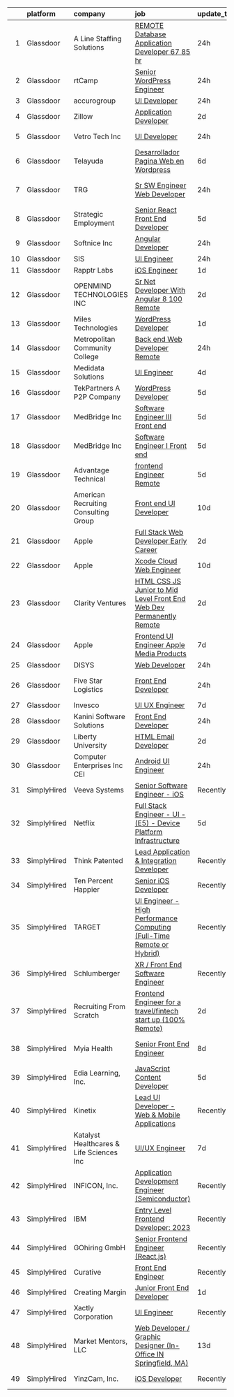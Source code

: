 

|    | platform    | company                                  | job                                                                                                                                                                                                                                                                                                                                                                                                                                                                                                                                                                                                                                                                                                                                                                                                                                                                                                                                                                                                                                                                                                                                                                                                                                                                                                                                                                | update_time   | location                    |
|---:|:------------|:-----------------------------------------|:-------------------------------------------------------------------------------------------------------------------------------------------------------------------------------------------------------------------------------------------------------------------------------------------------------------------------------------------------------------------------------------------------------------------------------------------------------------------------------------------------------------------------------------------------------------------------------------------------------------------------------------------------------------------------------------------------------------------------------------------------------------------------------------------------------------------------------------------------------------------------------------------------------------------------------------------------------------------------------------------------------------------------------------------------------------------------------------------------------------------------------------------------------------------------------------------------------------------------------------------------------------------------------------------------------------------------------------------------------------------|:--------------|:----------------------------|
|  1 | Glassdoor   | A Line Staffing Solutions                | [REMOTE Database Application Developer   67  85 hr ](https://www.glassdoor.com/partner/jobListing.htm?pos=116&ao=1110586&s=58&guid=000001833fffeccf83b3643ac5f2359c&src=GD_JOB_AD&t=SR&vt=w&ea=1&cs=1_05f02c44&cb=1663226080824&jobListingId=1008139785443&cpc=334ABAF5D42DC775&jrtk=3-0-1gcvvvr7gkbmj801-1gcvvvr81i7kh800-bfb6e7d104e1ff2e--6NYlbfkN0CUpvwcLdUa73ZYwywZcp536kSpm8PmNdJ1dzA4fxl1XFPxTSZanIn7yu0gUx3shuDb4bMpF51qGt0UIuEemJwLwx0fbpnjQiFVbxhrtFtMQoVphCb2Yd2mtW4zTX88-CX8kUzck9kl-sGygGgFPugOIN_zM-koFed5V83wCupSbxVuhDEWf4GPNpXyRFP4G1QbAokoiJAlaf2NRyNKHKwA3KPaGAYQbIM5eA6SyfQPgC5TGc2fE_2aRwrH0d5pOxBgwY2NMMazb_vsVuTijAp4jcJrafk7uK8kqL0Rih3OLDrClCIbmtC0cxgIo24cvJ6ZrUb7H9ykM_1Yl_95R6R5gMs2WsNt-KXWE-OUMhFnHY6UUHh9Ucktfij1gfKu9I5trWf5f1Q_RdNudnr0uh1Ew2H9hkGECXbFNcczdwEqRKSTY_T_RssYnQbraVOykDmwYG7QG4NYBSWOkezCpWnuPhhdS5joLFS8PsjdhegX0Y-LQXIWOwuzbUtBYPF9YmNyAPNsY1KFiwIqyDho6uyf2rT1xIRpZ208j6t15UtzXg%3D%3D)                                                                                                                                                                                                                                                                                                                                                                                                                          | 24h           | Grand Rapids, MI            |
|  2 | Glassdoor   | rtCamp                                   | [Senior WordPress Engineer](https://www.glassdoor.com/partner/jobListing.htm?pos=120&ao=1136043&s=58&guid=000001833fffeccf83b3643ac5f2359c&src=GD_JOB_AD&t=SR&vt=w&ea=1&cs=1_e7b87a6f&cb=1663226080825&jobListingId=1008139406948&jrtk=3-0-1gcvvvr7gkbmj801-1gcvvvr81i7kh800-0bde95dff864dc31-)                                                                                                                                                                                                                                                                                                                                                                                                                                                                                                                                                                                                                                                                                                                                                                                                                                                                                                                                                                                                                                                                    | 24h           | Remote                      |
|  3 | Glassdoor   | accurogroup                              | [UI Developer](https://www.glassdoor.com/partner/jobListing.htm?pos=123&ao=1136043&s=58&guid=000001833fffeccf83b3643ac5f2359c&src=GD_JOB_AD&t=SR&vt=w&ea=1&cs=1_a18f4b98&cb=1663226080825&jobListingId=1008140062147&jrtk=3-0-1gcvvvr7gkbmj801-1gcvvvr81i7kh800-325ba47e25c58710-)                                                                                                                                                                                                                                                                                                                                                                                                                                                                                                                                                                                                                                                                                                                                                                                                                                                                                                                                                                                                                                                                                 | 24h           | Remote                      |
|  4 | Glassdoor   | Zillow                                   | [Application Developer](https://www.glassdoor.com/partner/jobListing.htm?pos=108&ao=1110586&s=58&guid=000001833fffeccf83b3643ac5f2359c&src=GD_JOB_AD&t=SR&vt=w&cs=1_587ea825&cb=1663226080823&jobListingId=1008134172887&cpc=F41FEAB56D215062&jrtk=3-0-1gcvvvr7gkbmj801-1gcvvvr81i7kh800-c6daa90a6669b9ab--6NYlbfkN0ANMurRYyPEXg08u6OamUd1Mvhk-zhFSGYIZgoJR86UvYL2v6MoUqae-sD5DnU21vpZhuaoMFJt9wVyEyvf2QA1XfguwhH7G3tM0-PNgW6CGdUX9LBJEjF1WjQkIfj4JRydtvPZugMScW5L1yCyM5tNJ9G8L6OLwOTqSFwB3txImmKRawgfT6AMm3SEK4wwDivdVn86j-UjHqXmMsRROEyhwhJa55UqbP2dJrq-MinU--jDtBHT3fCJEn7QfpnqvuYjmNr8VlIn2Mk1CPV6S_a86xrFl-wbDJPFRxuz1lDJ3kHbeIVCovqzIaEIFqvHOtXZxZ2MRunTMl9p-5S1PZybTVSZcX3ijpjimHKojMzWtI5b9E46Q61HZSNkUuo9n78kWp-fQmD_P-ab-YYX86r9Wdh6RElVHnVfZixVh85YJxUkRy649ORdUPeDmPm2jpvcuyxIO9Qu7qF6ddOcAKUVWFJo7tkQwESj3N_xXPuuv2Q8QrXcJamPfxf9H-hxdBxjvsNKljFv4rwxO_WAE1-vKi-YSbOxpzxLx1R_Y_kRIA9EXSkK7z3jaioPUPZ-wiYjPZwGvrq5y0fWc0LqJK2VJbK8kljkG16ZNifJttLKVMI45TEf7LsOGqpO9aZ_cShzii1hyeR7bG-IlvQf4tUvX3FInsxbQXUtR053sjU_k7FQcA93MxTK2JEupho_GsNgLDGHjZTle1Q1-FSzhsgMEKaQG-vwYuE2mf3oidQK8P6ObziIB35YHY_UcGxXDqXo_k6XANl2ByjkpLTNnebAlqOyormcDBSrU5QIfVM6BYiiShnWXdfHUw8UN6P6bDdV3xKC8OwNT85bAS8p5gJQVH8vNo069sRj9s3kP4mUg2j-JuoeecT6Vd1sn2WJxM0%3D)                                                                                                          | 2d            | Remote                      |
|  5 | Glassdoor   | Vetro Tech Inc                           | [UI Developer](https://www.glassdoor.com/partner/jobListing.htm?pos=128&ao=1136043&s=58&guid=000001833fffeccf83b3643ac5f2359c&src=GD_JOB_AD&t=SR&vt=w&ea=1&cs=1_46111b87&cb=1663226080825&jobListingId=1008140170060&jrtk=3-0-1gcvvvr7gkbmj801-1gcvvvr81i7kh800-3ecaa78ac923dbf3-)                                                                                                                                                                                                                                                                                                                                                                                                                                                                                                                                                                                                                                                                                                                                                                                                                                                                                                                                                                                                                                                                                 | 24h           | Los Angeles, CA             |
|  6 | Glassdoor   | Telayuda                                 | [Desarrollador Pagina Web en Wordpress](https://www.glassdoor.com/partner/jobListing.htm?pos=121&ao=1136043&s=58&guid=000001833fffeccf83b3643ac5f2359c&src=GD_JOB_AD&t=SR&vt=w&ea=1&cs=1_e96baa01&cb=1663226080825&jobListingId=1008126344066&jrtk=3-0-1gcvvvr7gkbmj801-1gcvvvr81i7kh800-854a7be0c6d70ef5-)                                                                                                                                                                                                                                                                                                                                                                                                                                                                                                                                                                                                                                                                                                                                                                                                                                                                                                                                                                                                                                                        | 6d            | Remote                      |
|  7 | Glassdoor   | TRG                                      | [Sr SW Engineer  Web Developer](https://www.glassdoor.com/partner/jobListing.htm?pos=102&ao=1110586&s=58&guid=000001833fffeccf83b3643ac5f2359c&src=GD_JOB_AD&t=SR&vt=w&ea=1&cs=1_71c7baee&cb=1663226080822&jobListingId=1008139705582&cpc=9633D545EDE710EE&jrtk=3-0-1gcvvvr7gkbmj801-1gcvvvr81i7kh800-7cb3f9c4812ce843--6NYlbfkN0DgUNVzHglkxDXLBuz4Lt991D7aG7G1y0_8IwSBHK9DaT_cssVcqhlCbhzZTBPsBITQr_Z9oc_-aXSvWt7kpSyUtYB3G810QHuTDATh2oWTFiSp5DnPWjUigHphZV1c5bizVnDOdmx20eoUkd4mMExV555xesbEHbPBzxSYy7wGj66Z90d21gTTDpvi47GAZctv7inncEySku6ba3Xek1JOXxGoVigVsE_a5gyZWOCggrYPZartjQ5DMDoTjbpI8NYaI1TnCoVPOe7McNrsg1uSp71lPPFOcaYCG7NQ_gzRMXS3i2kxD5ZGHXs0CjwUATfCvKUYFd3uPXFg9HTlgBDWbVYQcIrhvWnaZqA75uKpu3LX0EMpu4ARAQTNu7jaP4L_Q_CqK_dcH6WGpxAQTaZW_ung41ZJOZ1eUaDQ3rYlbvOk1brURY9ttA1GokCpk8jUA5KmAPNk3juPSXLLOzZqfj6UNNcw68yMw-JGTPCNvScXoPqsn0HiKTYQPi3yPH7DVtL-_DgEnQ%3D%3D)                                                                                                                                                                                                                                                                                                                                                                                                                                                                               | 24h           | Fort Lauderdale, FL         |
|  8 | Glassdoor   | Strategic Employment                     | [Senior React Front End Developer](https://www.glassdoor.com/partner/jobListing.htm?pos=114&ao=1110586&s=58&guid=000001833fffeccf83b3643ac5f2359c&src=GD_JOB_AD&t=SR&vt=w&ea=1&cs=1_fb393204&cb=1663226080824&jobListingId=1008130041093&cpc=A65DF3A704A48F9B&jrtk=3-0-1gcvvvr7gkbmj801-1gcvvvr81i7kh800-b229c8d4f00538cd--6NYlbfkN0Ae8WSDClp8gaHXgdcWuYv5Wrj1KoRKVvBE5CoP3jUGCihvJWK7e-MlI5-mkxcXqzqq7BjFn-nuR1sfV5uzhy7dgyXOiaDD3Yms3lb1PNj00IkkwjxMGajUA-n7neS0slvDDPI4zFC5tojifqV3DKIG21XDklDk6N_8Rb_I9--_5OHzFH8RIGvxgNh1G96KDEP78zs8X15Da2LdiDP2YnhTbviWjPhGoAIGm_Kd86Iy2x8w9ylNIHyu02qymIjZxhBxNXOpQa04uoDN5LkEs7s3XRrXr4SidpA6fNY8QMhXj06PMcTlvr8g-vqGa8CBQvkJuUxKnJV8y8nS3NxYJc9Gs202ebUPGMf6F3fWS46bpV19BV_OdsdwwR5MpC537J2ZCk220qN4p2skva2yjpHyiR3ATDgWHS7c7WZWxJftI62Sdfp0AK-Pd5caR5_4u41IhzGBXO4wnxacnBHjwkioSGk8lLJJ4Zymyw68JYBfy-9GNG37odQYTDjtieN9RmpCMi3R2gTyWVO2evjm3wvta0QnyMQSfDIm8En33gp4SUHV2f9jVO4y4xrGvomxiaw%3D)                                                                                                                                                                                                                                                                                                                                                                                                                          | 5d            | Remote                      |
|  9 | Glassdoor   | Softnice Inc                             | [Angular Developer](https://www.glassdoor.com/partner/jobListing.htm?pos=119&ao=1136043&s=58&guid=000001833fffeccf83b3643ac5f2359c&src=GD_JOB_AD&t=SR&vt=w&ea=1&cs=1_4b08ce86&cb=1663226080824&jobListingId=1008139252879&jrtk=3-0-1gcvvvr7gkbmj801-1gcvvvr81i7kh800-865087922dacf4f3-)                                                                                                                                                                                                                                                                                                                                                                                                                                                                                                                                                                                                                                                                                                                                                                                                                                                                                                                                                                                                                                                                            | 24h           | Remote                      |
| 10 | Glassdoor   | SIS                                      | [UI Engineer](https://www.glassdoor.com/partner/jobListing.htm?pos=125&ao=1136043&s=58&guid=000001833fffeccf83b3643ac5f2359c&src=GD_JOB_AD&t=SR&vt=w&cs=1_ba473b50&cb=1663226080825&jobListingId=1008140701871&jrtk=3-0-1gcvvvr7gkbmj801-1gcvvvr81i7kh800-5e5640dcc549e97e-)                                                                                                                                                                                                                                                                                                                                                                                                                                                                                                                                                                                                                                                                                                                                                                                                                                                                                                                                                                                                                                                                                       | 24h           | Austin, TX                  |
| 11 | Glassdoor   | Rapptr Labs                              | [iOS Engineer](https://www.glassdoor.com/partner/jobListing.htm?pos=127&ao=1136043&s=58&guid=000001833fffeccf83b3643ac5f2359c&src=GD_JOB_AD&t=SR&vt=w&ea=1&cs=1_2d35d25b&cb=1663226080825&jobListingId=1008137676610&jrtk=3-0-1gcvvvr7gkbmj801-1gcvvvr81i7kh800-57d3c508cdfe65b3-)                                                                                                                                                                                                                                                                                                                                                                                                                                                                                                                                                                                                                                                                                                                                                                                                                                                                                                                                                                                                                                                                                 | 1d            | Remote                      |
| 12 | Glassdoor   | OPENMIND TECHNOLOGIES INC                | [Sr   Net Developer With Angular 8    100  Remote](https://www.glassdoor.com/partner/jobListing.htm?pos=130&ao=1136043&s=58&guid=000001833fffeccf83b3643ac5f2359c&src=GD_JOB_AD&t=SR&vt=w&ea=1&cs=1_5e67853f&cb=1663226080825&jobListingId=1008133834371&jrtk=3-0-1gcvvvr7gkbmj801-1gcvvvr81i7kh800-ed7f8bb3b095ab44-)                                                                                                                                                                                                                                                                                                                                                                                                                                                                                                                                                                                                                                                                                                                                                                                                                                                                                                                                                                                                                                             | 2d            | Remote                      |
| 13 | Glassdoor   | Miles Technologies                       | [WordPress Developer](https://www.glassdoor.com/partner/jobListing.htm?pos=105&ao=1110586&s=58&guid=000001833fffeccf83b3643ac5f2359c&src=GD_JOB_AD&t=SR&vt=w&cs=1_5d94a821&cb=1663226080823&jobListingId=1008137033580&cpc=D2F1DE17EE1F43B9&jrtk=3-0-1gcvvvr7gkbmj801-1gcvvvr81i7kh800-a11965af55a398cf--6NYlbfkN0BVdf1B6PmM0EbVgUWLOgQvNQRrNviRWdVUeK6ei5hun3g8Fml0tpKEPtFJggZi-KvJX8DkkFMxHxg1KVCnDH3iXLRbs1ZCUpoxUVrDwHHubYB836ZGil8FkKw2TkzWN52-PXMt04pv3pMkGFVzKswV4UVUU2XOU4JMpdwgdE1dEeqIZlgRk4RavGeAPeTvIpUMTMBrpmm3Dc_nWovd0CVsh7K8JG-67PAl97nUwiv-gGDNef5J7pNX9ON2CIzHM_pGpzuKgdIlslSzWKCRaWZ-VQzf57bBc-82s5CKAXm7hF4wPBBfYqPf4KXL-S-ErV3q7QC6s415P5Q-6yaYRCcsm9mgULttEBbLxiyTpQFr5TT95Fz5hGttJrXPI2pEOqlmaKq1FzyMiMf1Hsw_nLJN_GYXi2QEoQZrVXHaCUZXqWdALng1uXqGpwfzb661HeFrosL-KDBE9iR4kt5BX-E2ADkqySYx7U4FpAD2V99uUR94PW2uAunHc2NFX3evG_wvVgTnJvNIjXvnAt1KEJ51)                                                                                                                                                                                                                                                                                                                                                                                                                                                                                          | 1d            | Remote                      |
| 14 | Glassdoor   | Metropolitan Community College           | [Back end Web Developer   Remote](https://www.glassdoor.com/partner/jobListing.htm?pos=122&ao=1136043&s=58&guid=000001833fffeccf83b3643ac5f2359c&src=GD_JOB_AD&t=SR&vt=w&ea=1&cs=1_e50fdb28&cb=1663226080825&jobListingId=1008139865003&jrtk=3-0-1gcvvvr7gkbmj801-1gcvvvr81i7kh800-41e42fb70a879653-)                                                                                                                                                                                                                                                                                                                                                                                                                                                                                                                                                                                                                                                                                                                                                                                                                                                                                                                                                                                                                                                              | 24h           | Remote                      |
| 15 | Glassdoor   | Medidata Solutions                       | [UI Engineer](https://www.glassdoor.com/partner/jobListing.htm?pos=109&ao=1110586&s=58&guid=000001833fffeccf83b3643ac5f2359c&src=GD_JOB_AD&t=SR&vt=w&cs=1_5122c2e9&cb=1663226080823&jobListingId=1008130982237&cpc=C19BE7EA145E205E&jrtk=3-0-1gcvvvr7gkbmj801-1gcvvvr81i7kh800-6caede17eba0cffc--6NYlbfkN0DG4ntHtB_rMsnfhgmnSvK2brktLme1L4SiDeJjQ-izrVOLqRJ5-yjEwoYGp-nj3bWytqgdMVpiJxRpM5OHghu5X8Od7IZTck6QFsWPoO1-ymFn9J5qVZcEkmePUGgUQonM5G8vZxbXJcR4K9_fiWP43KeGq2hv6YKw-QvQSQwsfASAAI3yBfyxfAmn82qW_YVBih0Cmaga_21ZXIXKaYxPf6RLfDW1IELXnCN0aYnPFz3IIHB_XWQ7H977vJdRMQzacVY2z27KNRbVct1YpnNncT1LxaCvzm3s1RyAJsqbRbvKGB98LhnuBS0sf14Y5LWGqonbkiPN1ovR-MMq2ti8sNGDT9Pk6vLjEsw-trFNnsyIlYERb1tD2hdDvtRxeoqTlMlIiPBTCf6fUoO9HeW41D75lL6OopVfYWmq_O_TqI8xqPZhXJTzasi5AQLVFH1I0oCHrLnZ_dOGeB156QzZ2iKQTpvs47zOZbrhAF2X4IZz3qrMsnylhEmNqYVHC6Fe23LRasnwseTMrrewFLimh1SUujYePRv-ogDsY2eSMqDRAH3WhEA0V4iB7FC3i8gwjvmxRF08l462QjF6ENm3_Mc6engjJomDye83qJJNeXRpQGZnb0iOCLOH0o1PfxR3fEBBJnDFTop9AZxd7AKXd-T8XvfS_1E_FRXrNyAfjMUrQxYyLQk-3URRug4yKW0u0OU5XSXjn40T_BeG4lA94VgwRb-IdEXC5OBzBwebUHCFgdYRswFLXBH-gWCeyTYSzwVgM8D3gB1HK_462rmnq4WT3nhhXjTGbuESyrqS1dqYGlyyPQXXCJ1YX2NCgoC682wmzg1x0hAimJ2Z1ObcLFtcW6UqBpDXD4LEhMDnmDzVk2kdwzhDYniIo8i4KO-yaJcwlr9uhMDEApw2RscjyDyiyRmMQvzL2xSgWZLIWXKsJr9K2UZ6I8-BFTMtvm3ZDl1gKylnIpvX1i7_rnJA_pSEaPJLVmA%3D)                    | 4d            | New York, NY                |
| 16 | Glassdoor   | TekPartners  A P2P Company               | [WordPress Developer](https://www.glassdoor.com/partner/jobListing.htm?pos=115&ao=1110586&s=58&guid=000001833fffeccf83b3643ac5f2359c&src=GD_JOB_AD&t=SR&vt=w&cs=1_13ebc2b1&cb=1663226080824&jobListingId=1008128875337&cpc=FA84DF7EA1EC2398&jrtk=3-0-1gcvvvr7gkbmj801-1gcvvvr81i7kh800-85ca097abdc21d60--6NYlbfkN0CHpOIvs3qZo8sagDiUAvu-_P6y0GixwKP-GGMf9GPFgZwW1N9K8rceHdSLs2uRMTSgUqmTJsy5pcwDMHVMblSrrf0lnbmaQkUGIG8PIWxFJklERPAujOUz3WMj6Fcgf10zyaYLZtytrD5900jP91OWSPxmR0iQqp1aatWL-WbbnKGANq6lEORJ2Tgr5S2MOW0LvPCRBGm6yYG-SnysVKw4UBCwj3OK_W4pDhQorghBqdSVbMsoE8B8NLEHBaoCab6UIykjVxzf-vZy0rrzCP28oI_MTFZYF34M1OrcuXeZagmo_jc1ahtZ_fUn3vr5tvc8ec-3CwSWsk6FPCQcP7xueHIniuxMTUH2mVWO-cugqT4kULyZno83fUR8hClJzLUW_5HLz2OmSTfzumFdl10FO82qE7JOz7qgL7s-TTiyVSjH0AHggOMqSF44MK7t_L8jG4nkfZ8lTVYFmt-ljCw1T2eyPcWDf9MMGWWdDVkyPOQl_Rvg1lL8PEH3K8EOTwo108jj1LjFyJu9TDmdLdwc1ZMgJwyQKgY84gU9IXMLOQQBCtwCPraUxQJBzd6ihHPTu7kCNb8hVQU-54Mgy1jSUxEnr_G4UiolstjgmB3mj3PsG0KZ6AvQkybI4jzX3Cbx7ziWx4KVj-fweot-x9Bw95hXU9j91kHkbJPT7lwjzdscxEMjk0eSZU2_JCUj-4sIVENNtwc8yQTiAj0IJVKMnQD8lMpGZj94032kjjpB4CwBDG25PwvuCzY_0Ud5Sco4OybwzTg4Zm9SapYqayFkxRBEyXYO3cBizl9IKiXOVVJDMlrjCE1lOA5wUwOEZ2tudwEzQyPyrwqAXkGy-mMn98Xir3YD0z3HcUozxKwQU7wxtY_zYjKw)                                                                                                                          | 5d            | Remote                      |
| 17 | Glassdoor   | MedBridge Inc                            | [Software Engineer III  Front end ](https://www.glassdoor.com/partner/jobListing.htm?pos=101&ao=1110586&s=58&guid=000001833fffeccf83b3643ac5f2359c&src=GD_JOB_AD&t=SR&vt=w&ea=1&cs=1_eec1ed94&cb=1663226080822&jobListingId=1008130008575&cpc=FA84DF7EA1EC2398&jrtk=3-0-1gcvvvr7gkbmj801-1gcvvvr81i7kh800-9f9b61bb147a0fbf--6NYlbfkN0CotuoXG-zj0ce7loIK8mowS9iYZnesocpUlUXWVBmKwSKVQreOxJkL3nZkBM5MC-N9fS3gaX4EK4LySEr6594OJ_lZzNb4uP0Om49R7QYGWMj77cYOrU3A7aQh2qh5x0fRRcugoVGwF9NQEtpt-A9SmwWhdnRwR1tuJaZF1uy4mfVAq9mOcRp9CkdlsNSxrTjHID9ps9TG32qDjMVfmceAtBt7Su-3fSHkp8_10HOKDKbL1DiMTXLSTVUbbN0ogzhi__xNf_JATRwJBP3o1LGIbvybJai_29FXBeVPrOu0AnfgUIQlJRHJFNeWjPdxaNApsi2E901W67ht-IuTY0-HgBNR6UlACu8TaWmynBFg7eDnXhWaqAEmJuAImpsieVftVLqeaRNe5DvUVzUUnwaKt-6ahe2LQY6RG9MF7Y79AkNeA4JO2mtiU-Z-CqZbXojYcXb4-UeYVMyuMqwz63EQE2CJ4qfvXVgSifcqJ4A4lyWiCBcl8CvOq1-iM3rn1DNZLHuTY8JANzXozTE9ek6gXhCwFy2tb7X5kZr_mg3gd8GZM4elE2AZInROQHnnG4K-Vwvj46pzbtJB5F_nOFd0)                                                                                                                                                                                                                                                                                                                                                                                                       | 5d            | Remote                      |
| 18 | Glassdoor   | MedBridge Inc                            | [Software Engineer I  Front end ](https://www.glassdoor.com/partner/jobListing.htm?pos=118&ao=1136043&s=58&guid=000001833fffeccf83b3643ac5f2359c&src=GD_JOB_AD&t=SR&vt=w&ea=1&cs=1_941b2577&cb=1663226080824&jobListingId=1008130008604&jrtk=3-0-1gcvvvr7gkbmj801-1gcvvvr81i7kh800-26ad71f41f4373bf-)                                                                                                                                                                                                                                                                                                                                                                                                                                                                                                                                                                                                                                                                                                                                                                                                                                                                                                                                                                                                                                                              | 5d            | Remote                      |
| 19 | Glassdoor   | Advantage Technical                      | [frontend Engineer   Remote](https://www.glassdoor.com/partner/jobListing.htm?pos=113&ao=1110586&s=58&guid=000001833fffeccf83b3643ac5f2359c&src=GD_JOB_AD&t=SR&vt=w&ea=1&cs=1_fc3c7bda&cb=1663226080824&jobListingId=1008129318648&cpc=E773D000C9BC26FA&jrtk=3-0-1gcvvvr7gkbmj801-1gcvvvr81i7kh800-d1201affea15231e--6NYlbfkN0CQRQ3eiV4YWjrRS1ho7HVQ9JO8v6Fb3eU0yDOJbdOiEguntuRlpE4-_N6DYLNj-GoNbhWoloW9UYMlEiTw2VMPn3FbRok7YLUCnncyZa0XMFF0mKdwlkeRCQychneJG58l5v9E7B6qjYHfb_wEMJuzNBhq2eu8UVNU4RIC5cgbkx8PW_fMJboP-GjcUnYDDDwhhNYlNJE2YW7_-hRaIodsoTHuKdaw53XjcZIohgqudyAbKTWzQkxBLEIsd9m1sBdeyT-R0JBbDZpEALuE8bZOz0OJ2bcBkO_QA5sJyJsNSo4bQ8RGWyykS7cr6d8YmALaSO0B8d7pR_uim_v7JSkkwvVPZ0fNFMx2brpRlsK2lYecDdv22eZueczChgds2nHENFWMbSkJtRkHY7wvni22Ek22sGy8ubo3oXdYupMAzr0tNVCz829U5VWqIl7bGJT-jfbqNYDsGjnPNJ8Q3NypoWNvSsM5WAuj3fY9XzT436D3379MuXcGYrigmAncusLtHIxyw3KQSipRGfUhYgAoD3JDrwWGuZfi5jl3DhrjN_guIClRlSTt_yfNDVzW5yl_wV6QTijuAw%3D%3D)                                                                                                                                                                                                                                                                                                                                                                                                                  | 5d            | Santa Ana, CA               |
| 20 | Glassdoor   | American Recruiting   Consulting Group   | [Front end UI Developer](https://www.glassdoor.com/partner/jobListing.htm?pos=126&ao=1136043&s=58&guid=000001833fffeccf83b3643ac5f2359c&src=GD_JOB_AD&t=SR&vt=w&ea=1&cs=1_d7bd34e7&cb=1663226080825&jobListingId=1008116166203&jrtk=3-0-1gcvvvr7gkbmj801-1gcvvvr81i7kh800-8dbe02e1d7e1804e-)                                                                                                                                                                                                                                                                                                                                                                                                                                                                                                                                                                                                                                                                                                                                                                                                                                                                                                                                                                                                                                                                       | 10d           | Remote                      |
| 21 | Glassdoor   | Apple                                    | [Full Stack Web Developer  Early Career ](https://www.glassdoor.com/partner/jobListing.htm?pos=104&ao=1110586&s=58&guid=000001833fffeccf83b3643ac5f2359c&src=GD_JOB_AD&t=SR&vt=w&cs=1_c6298e72&cb=1663226080822&jobListingId=1008133141393&cpc=3BA4CE39D5B5DEF5&jrtk=3-0-1gcvvvr7gkbmj801-1gcvvvr81i7kh800-f306cb3d781b5e4a--6NYlbfkN0BvKrLyj5gPmtZO9T8euul8TCxuuKNOtzRJOomxnwSEodTz2Bc-sPZlADHp0xxmf8X3pY85cDRWeYikU2vY1-rhc0pnpBOL1TJXCyoI8tm5B5n6M3hGWyigjVSweBK-kiMILv1lmgsbZ5Zd9-Xp4HEgBoOIymS7Gnk4hqqBJFvKD6CDc3eLbNAuAhGKPfGZ2RTh1OL3FW97GbHakdduXhlxbgfz1RjPOc0oMgUVo4pbjN7IE6UihqpfTFe4ISSnne6Sv3U9er9eEupdGcbKWNEWpfJJKgGPsT5eRhPNZClM59jrdNyswTAuXn9OgtVXlA88jsX7CAAbsjHq_YbGHLLKEAUW-EpmnjXpcv98hNcpEqlsXWnAu_ee8tHiKBquboyA0_brn-nZ1fJbiNlk7l0xbKyBjCf0IeH9XNE0yQTf_mhlaw5NF36c7YPCfib4VYYLWD5EkTkixijbQ21c5E8bo_PWmf_Umvem4nnsON4TJywTPbZgdlwM6-9G9wTtcGu77hf4a5iDPxij3RAsKwsnPQZxgAUpv-oCugVSX_qInsHWbHPkU4F56TN5ZXenKsVP1lJ797EgMRkTF5qthHxDmnjz8btAEDRXiOpyrjYxZy4j1vg6j56zQZMIRFQCoUKxI4HTema5Q87oxxlEGsVXD0x5S1iCDGXxyQF4U1jHi-vFoo_RKwXrjcQoG-nAD7gpy1z2vjMCiQ4y-0TpmSoMt14J8N7sw7QYn6AIBba-rgW3nGs2eItt0CqrwO8OerVo_GsvEGbRIjehDDkSNSDzAOYDbosoxODQ0Y1dKqqYBn24h-YpxecVDvHsV0x_6xNKqXo20IDv4u85xnjc4aLMlNqGNl4D8aBFikV75CJY7FyjYZRKfzPasJVA5tugRAgetJGQiJkpxldErHrJMaPt6pIq1-la-yn76iy02g6OZvOMyzmrbSKRwCr8wlpEQ72X8cF4AyaAsdgqjtpQTn5V)      | 2d            | Austin, TX                  |
| 22 | Glassdoor   | Apple                                    | [Xcode Cloud  Web Engineer](https://www.glassdoor.com/partner/jobListing.htm?pos=111&ao=1110586&s=58&guid=000001833fffeccf83b3643ac5f2359c&src=GD_JOB_AD&t=SR&vt=w&cs=1_5c047956&cb=1663226080823&jobListingId=1008117423528&cpc=AC285F3A3ECA6BB0&jrtk=3-0-1gcvvvr7gkbmj801-1gcvvvr81i7kh800-42b7e8e13afae29e--6NYlbfkN0BvKrLyj5gPmtZO9T8euul8TCxuuKNOtzRJOomxnwSEodTz2Bc-sPZlt2Zgji_QUXEW6-P2GWfD734X-jwImVqqhOwctxMxzoYf8Doh2t_4l-_cGh-U6Yg2gUXU6yLOZnY8JuLct3hOm_kcXS-2F8UOQk-2l1xDv57UD3kioH9bTxkOrdlq6WdYe8HPaGqSYDH5XGzsyPo2VN1fRMeX2tZcaFvpqOJASbxHLfD3unkUJFMzgfS8rMmlHe15CaIMAD5qGAMwGegsHe3vma2N9wc81y6a-9vfJNTBLQ9lDPCFiVMeVbY-hvNwVxpLK_qLlYH0FJwSJFSt_wFt5SawI6MtI-YKzPl-2NKkiisY0yxMen1mHwkMIm-R54sK1KO_u8Wjv2Y-IyjesvwfU2gdy82ImiQ5isEAOaTBIB3jCpdNcWq03_iIhP-CuU9XldilEF6qLGCFk1tLqLmHN1kv70oRopvPHjCDv8hRul9yXXcJjeC3zUyXzeFLRwX9SSbFoQFaniss28Hh1UtyBFei6jgvm7qGp-Ym1OzsXX9_Q1PegK1ky5xFDwOF4Fym0CW1cQJeNEI6aqKTTa8VKmNpFADap-JKT9DZOtbmLtfEeniAiBXkWnG02axpFZ8ObeKzibUsFUAGxAmBocxvNr2tBJ5Z2l0qumUbwFaCEeJNzyKsSNTcStFWEb0zAoC92830wEEMi3Qhj5d1GHc6AgFSa1lt9Mnfu0z_4dM9iRUyGwtZSqoziDgfudkU_j6_b54BPjXIX_ARQWY0J1IVMp67Z9NdjwTQlB9JMVi4J6PH2oS3XrMgOnzizLxYv2ebacts79Al2BgRn4ol8ZfF_77Cdc7MUGddsJnlZPhoRY6VsowTOm-_Zt0DYObmHkp4TB6-7TUjTaMXvcEHS3KRrxwot8hWrwFnj7YlIbo3z0ZCM6K2JVKvHSl-nM48TrkhSgD6UxOuUTq7I2FlpQ%3D%3D)                        | 10d           | Cupertino, CA               |
| 23 | Glassdoor   | Clarity Ventures                         | [HTML CSS JS   Junior to Mid Level Front End Web Dev  Permanently Remote ](https://www.glassdoor.com/partner/jobListing.htm?pos=103&ao=1110586&s=58&guid=000001833fffeccf83b3643ac5f2359c&src=GD_JOB_AD&t=SR&vt=w&ea=1&cs=1_30d70650&cb=1663226080823&jobListingId=1008134283497&cpc=654405A9B1E0A9F5&jrtk=3-0-1gcvvvr7gkbmj801-1gcvvvr81i7kh800-5a98309b5c2724f3--6NYlbfkN0CnFew2DKDg1ZcQYWs-jb3VbV8f9jsdYOzdab3qbwS2_UjR4118Lm5QKdEwC5C7rZ8MU0ZivOyiH_Uq-XCB_uTzD3KaYxp2bvaaMxarqCsZjXNWl8eGlSkmVUfx_3eJ47edco9FXohWNESbh9FjdT08k-3DhUHfyBBcq3r98BpbB2hGVRbmi2QRoRFWMir5FPPsl-fELct0ABErfab9mX1WZuaxoPrt75e-hvHlTlNMskBO94-47H0l4P36EMkreKZIJZU0lDU_ttJenK98nMmssinGXuAlJTSICzye4AWehA3xLrYvIMpioYLgiImDUTR1qHiJBt_FoljXMRUU3iiMWassJ_2FkYrPxQF_bAWAKS0Vuh9vsWJTHB5kqIO8JWl53TpbPw81f4iPSXo121qUjGko8C1M6dZU130b51jFzSCz3jHf6W0Pv_SoUZdGGXs3tZW2Jvgm9HsEYpEAbEoE6YZcYFsfdiO-kMZPqFKPUi8JRAmqFoXcEmMdD8CVQ_ttGga3UfU2aICu0mOW8qrEsocX7pwzbCt8clgBRkn9iQ%3D%3D)                                                                                                                                                                                                                                                                                                                                                                                                    | 2d            | Remote                      |
| 24 | Glassdoor   | Apple                                    | [Frontend  UI Engineer   Apple Media Products](https://www.glassdoor.com/partner/jobListing.htm?pos=110&ao=1110586&s=58&guid=000001833fffeccf83b3643ac5f2359c&src=GD_JOB_AD&t=SR&vt=w&cs=1_8e40d2c2&cb=1663226080823&jobListingId=1008122516782&cpc=C4A69CCDBB3B9599&jrtk=3-0-1gcvvvr7gkbmj801-1gcvvvr81i7kh800-5ef411f831b73ed5--6NYlbfkN0BvKrLyj5gPmtZO9T8euul8TCxuuKNOtzRJOomxnwSEodTz2Bc-sPZlC5mDe-NOaJggpgBxejv_WZNTmCMdSar8SX7ZbpmzQhWOF8ELQ1iGqniktqIgg3M8095i7tcD-APYmn55uBYZzgFMAZMRA9uDCP41k9mmVr9u3t7zEQgmQ9gHvSSo7cQSgPsV3cfmI_SwoRElIPG3FROzowULpsssDz8zaqa8C9EVbV3I-xJ7ac04lt-kYJXmi043Q7cg-lY6MxkpD-7d6B123M_zj2Zb5UegbMtcvq5cAAGeRkb-4exGP3S83T93ji_SStuGD991l9i82IX59sFW3yA64ePBwhE3IBwbZwv1-iEtO3VXFAWmVcP0QsRQ5aIaSln3feh0DAESHUuFfMH5tNU2yheMIb4NQNDFpQuvDCJAM3SusbavF7vsUp0O3vNOfa8miIOtxF5CEXAmBUk9QrOuOGlUTAvGm71Mz6v7b7lFBulYaKRSC2FBgFaVjIZh-W6MkgClcQdMqAMNom18Xu2dykBdfG2uyOeQ1Q7VRv0D2YZzlcCsS5kA_R2oGrt3g4mb7D_67YsYkEC7f8wBiLx_U-XiwakO4C5fijLU61XhWPdaLWf84xAzudoOb3a-vHzFeNHN3_FZH_X3_WPe2c-8zWTreH5XFRX_3oPLpc4OKU_GRP6tvjMw4Y2pCH-rT3vxYm3qI8M-8y9NokK-c6uZ6M_DSoeYMTAoz2VQOE3Irb_r5Q-8Ycg-rJAulqLM3-z413p56oIu_uf6bfPs-HZO3lK86RbY6YpGcM9B76vVsXvbZXu3Txt6XDMQd8MLxZDyiz3XTq46tbwyP6bqKrYLiWG6TSnUylk1clszAJNO-pBoqAT92CHepWnwgffpdQMTVNRQcHJlBMOLe1Jsz0TZF57DdlLq6bL38H3e1SendVckM6j_EZC6e71rpt4ltxvyzgiDkMdGkg9zDTgtkEA9fT0p) | 7d            | San Diego, CA               |
| 25 | Glassdoor   | DISYS                                    | [Web Developer](https://www.glassdoor.com/partner/jobListing.htm?pos=117&ao=1110586&s=58&guid=000001833fffeccf83b3643ac5f2359c&src=GD_JOB_AD&t=SR&vt=w&ea=1&cs=1_b0a7f6c6&cb=1663226080824&jobListingId=1008139902131&cpc=2CAED5C921A5F994&jrtk=3-0-1gcvvvr7gkbmj801-1gcvvvr81i7kh800-376a78a2cd7ebca5--6NYlbfkN0BTYkY06FZEdAAtNWO-eDAfNklmfZymsMF6eFRONl7rAMN5x_2sHrqXfWPo9rHDxSNvJ6uTk35_YC26RFCBQuASj4b4HSfb0d4pl6uDQHzSLn-jvokCUcnW5WV2M39zL5bFGokgtncaU60du8TFdMwBw2azg3QDGGz9f-9xSytAxwhmNnohH3mTmuIZcASl6qX5AM_4_t-gd6HQw1k54C_U6kTpup_s7xzGVJ-ymhgAncSHCZ5HkIcL-Tb5zBSqAH3DEYJfHgPrkTEZ9sjoiOYmnW3eFrUOVCpOcAT92lb_CAnsubGb4hJsQIP_tMfeSqwe453hfqXGFsUdIekBA5ZTdZQtcFt7pEIQbIQzF2vjkNzwlEbIDzM_AtAKthSq2O_BKSExoGcN5-7Qw9CNLiiNtQazwsI0MRRfpuJ4nqY0vk7i2Ql8WefCkavHe8_3DRc8c_Wd88S_FAmflPJsJd0xwmgeE567fI4RsJ4gcuvV8ff_x9_3KV6p4XufwtljtxyyuiUJfqNyhw%3D%3D)                                                                                                                                                                                                                                                                                                                                                                                                                                                                                               | 24h           | Irving, TX                  |
| 26 | Glassdoor   | Five Star Logistics                      | [Front End Developer](https://www.glassdoor.com/partner/jobListing.htm?pos=124&ao=1136043&s=58&guid=000001833fffeccf83b3643ac5f2359c&src=GD_JOB_AD&t=SR&vt=w&ea=1&cs=1_40cdb850&cb=1663226080825&jobListingId=1008139517585&jrtk=3-0-1gcvvvr7gkbmj801-1gcvvvr81i7kh800-33a8615d58d06abd-)                                                                                                                                                                                                                                                                                                                                                                                                                                                                                                                                                                                                                                                                                                                                                                                                                                                                                                                                                                                                                                                                          | 24h           | Ridgefield Park, Bergen, NJ |
| 27 | Glassdoor   | Invesco                                  | [UI UX Engineer](https://www.glassdoor.com/partner/jobListing.htm?pos=129&ao=1136043&s=58&guid=000001833fffeccf83b3643ac5f2359c&src=GD_JOB_AD&t=SR&vt=w&cs=1_71c015f5&cb=1663226080825&jobListingId=1008122772000&jrtk=3-0-1gcvvvr7gkbmj801-1gcvvvr81i7kh800-64a02e389d5a1323-)                                                                                                                                                                                                                                                                                                                                                                                                                                                                                                                                                                                                                                                                                                                                                                                                                                                                                                                                                                                                                                                                                    | 7d            | Boston, MA                  |
| 28 | Glassdoor   | Kanini Software Solutions                | [Front End Developer](https://www.glassdoor.com/partner/jobListing.htm?pos=107&ao=1110586&s=58&guid=000001833fffeccf83b3643ac5f2359c&src=GD_JOB_AD&t=SR&vt=w&ea=1&cs=1_f0f33be6&cb=1663226080823&jobListingId=1008139811207&cpc=FB7E4A1762AE5BEC&jrtk=3-0-1gcvvvr7gkbmj801-1gcvvvr81i7kh800-4bd3fbced5a8bf99--6NYlbfkN0COpdIKQqSGdXJbne1jxdB1qoPCfRvVCUtLKvRmqxw5GVFJjJOQdRFrrMYSHz-KhGkvHCOwyr1xkxEFfb3DcPY_cjxu5t6EJMhUsOxBeZM1EULBxSA5PgrO_Zw7vt7prWyKuiibs3TKYvzIQIXmjQKCFf3BmFqWDFMzXD8d5pkUqb6DNJK0UGzFBGpbgeTef8GNQE6KUrzUIhL9muyzbPCUM74ki98PxfIp-dlPTGtRp8WBJOibIl0gCPD2K1IqePtRcKhsSMttK8gJJA_hdsz5yebGZYpOQYNQGmFWixyGkmzmX73ePTsWh9xOMMocpJCwq5Ra_UiNbEXXI4W3VZe0zk5upMCN40ywluqTfrVdq-RQFQ41Ekiu3nAz50b_5SRSvoC5GCjZjC7MxopQcaPOhSlm8DZSfwAtXvkKThBTuUWIn4zxjgGJyOOr60jfD6tRKMdV2ElOteaC9ynYPD7LDpPfotA-72JjA6vL26MvoSro20YeBvefu4XTi1wHQQA%3D)                                                                                                                                                                                                                                                                                                                                                                                                                                                                                                       | 24h           | Remote                      |
| 29 | Glassdoor   | Liberty University                       | [HTML Email Developer](https://www.glassdoor.com/partner/jobListing.htm?pos=106&ao=1110586&s=58&guid=000001833fffeccf83b3643ac5f2359c&src=GD_JOB_AD&t=SR&vt=w&ea=1&cs=1_062c16a2&cb=1663226080823&jobListingId=1008133875364&cpc=AC285F3A3ECA6BB0&jrtk=3-0-1gcvvvr7gkbmj801-1gcvvvr81i7kh800-c48ae9aaa1031310--6NYlbfkN0DJj_xBnMkxta0JkMhp2zrLnOUztiQYfsFoMajxVnxJH43qKfb2j1rqZDIZ2dE66N428tbPkydX3-1c7WuikMPiShQDSF4xCZbjqmJlXSJgmTk5vmUu7Mjuh8mC_urEAhHo8Aj7JGC_aPVt4dV1O7Gc9f87lDRkrnrhrm8owbhxnVde_tI3lvAmy8hBatJvxDeQL9WBaSRSZ1txdwP2mYK8Q6ip2DiGMVmgnCCEduoK39EkAlDL3W6w_s6u4NLkmw0BLYyxv05gLKBbJLg89YMhlqy3q4j2xx_NDjI_KYB49JggUq3WgNv4llWWt7dtEcJ_TVWBFdGMka_6sO7KqrlSt7m2xvornpH-PChlT0j0QenR1Gz-LZh44_Y-b77te47UKUpymGPkgfuhvPZpCUZKujyjipr7PW1fs1SvpkNrOYH2Dha-rSrCM1TK4Wh6VN23yayIdzGAmWBjOnovxM7NroyTjefnPGvfsmp7j_k66IuKTmNWpbhW)                                                                                                                                                                                                                                                                                                                                                                                                                                                                                                                    | 2d            | Remote                      |
| 30 | Glassdoor   | Computer Enterprises  Inc   CEI          | [Android UI Engineer](https://www.glassdoor.com/partner/jobListing.htm?pos=112&ao=1110586&s=58&guid=000001833fffeccf83b3643ac5f2359c&src=GD_JOB_AD&t=SR&vt=w&ea=1&cs=1_94aa00c4&cb=1663226080824&jobListingId=1008139494117&cpc=56C4EA4A1A191A49&jrtk=3-0-1gcvvvr7gkbmj801-1gcvvvr81i7kh800-eaaf71b96b2ff794--6NYlbfkN0AVVnl_N3xmP3MApcGA3sr6MLnz8P423WWILI1WvbjE8Ry71v-lom9NKs8rBQiPPSf-6aAPP2gZFkfajuz4yKX_zzymMQgzc01Xwx_p_NTS5fSLydDqNg8wqQ26V6kPfMbx-e1s8PuUaLK5zU9E0dnQQZtCw1bjhbyMlLWcUSHf8-_pu-6CuLzQEvnbi9KA3qfyLPuClirbgWTTsErCUrVm8vImKa-NSidloNYuTMwWHORzh6DYeObDLMgzGGeYgUqWOpmOnUxh4-TbtnsZoG8xH4kjNGOjkkQ4apUEJdkX1-6yWP8t4R1kPkJ4mEI7UUu-qYKPS4vAZbRa0ds1nsVVwmAMuI8OJUzNzZJBoS4t7u1TQCHOveyNzC0TnsGYtGMl1dCgV7saiWzBHTOlspGc2GXIBOlMLRYb-A0Bq59fNJ_qqg9GFRqpH_u7rb-6V8ohEUBikBI-uyKbsbr1tmJbZdNo0HNirlhR_a3QSbOr7N22RNFH_mqclHtaR01pguf6V_QqAVhGtrvIgd_0dAXM)                                                                                                                                                                                                                                                                                                                                                                                                                                                                                     | 24h           | Remote                      |
| 31 | SimplyHired | Veeva Systems                            | [Senior Software Engineer - iOS](https://www.simplyhired.com/job/W1XEBijmzO24KEIKTivhlcsL1i8DQKFB2SujhLMPQKrKdwe9XzMPVw?q=ui+engineer)                                                                                                                                                                                                                                                                                                                                                                                                                                                                                                                                                                                                                                                                                                                                                                                                                                                                                                                                                                                                                                                                                                                                                                                                                             | Recently      | Pleasanton, CA              |
| 32 | SimplyHired | Netflix                                  | [Full Stack Engineer - UI - (E5) - Device Platform Infrastructure](https://www.simplyhired.com/job/Urh7LYH_44Mqc84XmRCGxJgs_QX4Lya2b1kusvjmZK0vCRXm3tZYuw?q=ui+engineer)                                                                                                                                                                                                                                                                                                                                                                                                                                                                                                                                                                                                                                                                                                                                                                                                                                                                                                                                                                                                                                                                                                                                                                                           | 5d            | Los Gatos, CA               |
| 33 | SimplyHired | Think Patented                           | [Lead Application & Integration Developer](https://www.simplyhired.com/job/ynQhXL7pJ2VldRp5Gi0aXI3VtJx9TYGhms1vNowZrOx3Efft6aL_qw?q=ui+engineer)                                                                                                                                                                                                                                                                                                                                                                                                                                                                                                                                                                                                                                                                                                                                                                                                                                                                                                                                                                                                                                                                                                                                                                                                                   | Recently      | Miamisburg, OH              |
| 34 | SimplyHired | Ten Percent Happier                      | [Senior iOS Developer](https://www.simplyhired.com/job/F175Q6sEOolJ6UOpeNZV3-XYekqXbrwWObs5o1ialYcMGg4RWqoxEg?q=ui+engineer)                                                                                                                                                                                                                                                                                                                                                                                                                                                                                                                                                                                                                                                                                                                                                                                                                                                                                                                                                                                                                                                                                                                                                                                                                                       | Recently      | Boston, MA                  |
| 35 | SimplyHired | TARGET                                   | [UI Engineer - High Performance Computing (Full-Time Remote or Hybrid)](https://www.simplyhired.com/job/ClHXjtn2Kohk4pFBKdJLu-KL7A49CCSYGsnoFwAe7rxmxRUgQmIUYg?q=ui+engineer)                                                                                                                                                                                                                                                                                                                                                                                                                                                                                                                                                                                                                                                                                                                                                                                                                                                                                                                                                                                                                                                                                                                                                                                      | Recently      | Sunnyvale, CA               |
| 36 | SimplyHired | Schlumberger                             | [XR / Front End Software Engineer](https://www.simplyhired.com/job/MFpHqPfYz7RTEiv1U611wB1tACKrL40fFKGeuoIBplYSrOCG7FXoIw?q=ui+engineer)                                                                                                                                                                                                                                                                                                                                                                                                                                                                                                                                                                                                                                                                                                                                                                                                                                                                                                                                                                                                                                                                                                                                                                                                                           | Recently      | Menlo Park, CA              |
| 37 | SimplyHired | Recruiting From Scratch                  | [Frontend Engineer for a travel/fintech start up (100% Remote)](https://www.simplyhired.com/job/nQRTZKrMxfpIKsnG6wo7EZR8xKN7p0gJ4_R6OBp4H86sIvYuj2K9Uw?q=ui+engineer)                                                                                                                                                                                                                                                                                                                                                                                                                                                                                                                                                                                                                                                                                                                                                                                                                                                                                                                                                                                                                                                                                                                                                                                              | 2d            | San Jose, CA +102 locations |
| 38 | SimplyHired | Myia Health                              | [Senior Front End Engineer](https://www.simplyhired.com/job/mNaqzz8zHo4ezj1-r3vvvoLE0N9aVfTR7u4_eUvBKJW9SNTv_51MsA?q=ui+engineer)                                                                                                                                                                                                                                                                                                                                                                                                                                                                                                                                                                                                                                                                                                                                                                                                                                                                                                                                                                                                                                                                                                                                                                                                                                  | 8d            | San Francisco, CA           |
| 39 | SimplyHired | Edia Learning, Inc.                      | [JavaScript Content Developer](https://www.simplyhired.com/job/BekBcFinBcXuVSD25OKCceV4gfBjApbVnu-TeyJ5eUIYKad3W9FCeg?q=ui+engineer)                                                                                                                                                                                                                                                                                                                                                                                                                                                                                                                                                                                                                                                                                                                                                                                                                                                                                                                                                                                                                                                                                                                                                                                                                               | 5d            | Remote                      |
| 40 | SimplyHired | Kinetix                                  | [Lead UI Developer - Web & Mobile Applications](https://www.simplyhired.com/job/SaFtvgPqbMyJ-blOBOQWksFrfR_IycnRSfg7_Njp0odUQzAiUpkfKA?q=ui+engineer)                                                                                                                                                                                                                                                                                                                                                                                                                                                                                                                                                                                                                                                                                                                                                                                                                                                                                                                                                                                                                                                                                                                                                                                                              | Recently      | Atlanta, GA                 |
| 41 | SimplyHired | Katalyst Healthcares & Life Sciences Inc | [UI/UX Engineer](https://www.simplyhired.com/job/G_BEArOIYhNTg2V6gpOQmRCQN9QnNqKRSI6O3eN54WaH9hIi9BaUZg?q=ui+engineer)                                                                                                                                                                                                                                                                                                                                                                                                                                                                                                                                                                                                                                                                                                                                                                                                                                                                                                                                                                                                                                                                                                                                                                                                                                             | 7d            | Lake Forest, CA             |
| 42 | SimplyHired | INFICON, Inc.                            | [Application Development Engineer (Semiconductor)](https://www.simplyhired.com/job/yOq7ACyznCHUfaC5gARxWl9zW_-W5uUdGsHemgbUyBjsBq9dZnbO8g?q=ui+engineer)                                                                                                                                                                                                                                                                                                                                                                                                                                                                                                                                                                                                                                                                                                                                                                                                                                                                                                                                                                                                                                                                                                                                                                                                           | Recently      | East Syracuse, NY           |
| 43 | SimplyHired | IBM                                      | [Entry Level Frontend Developer: 2023](https://www.simplyhired.com/job/CQEGTIze4nvsXE3AvrFGcowMcl7TJxk7YlCEmaKai2-Q7L69In2NUQ?q=ui+engineer)                                                                                                                                                                                                                                                                                                                                                                                                                                                                                                                                                                                                                                                                                                                                                                                                                                                                                                                                                                                                                                                                                                                                                                                                                       | Recently      | San Jose, CA                |
| 44 | SimplyHired | GOhiring GmbH                            | [Senior Frontend Engineer (React.js)](https://www.simplyhired.com/job/3j7cXAb5itEVzTwzO7ro7qvGjDP0SMt-Ctywx1lA4B-h9_y6lNO5Ug?q=ui+engineer)                                                                                                                                                                                                                                                                                                                                                                                                                                                                                                                                                                                                                                                                                                                                                                                                                                                                                                                                                                                                                                                                                                                                                                                                                        | Recently      | Remote                      |
| 45 | SimplyHired | Curative                                 | [Front End Engineer](https://www.simplyhired.com/job/fSZ3_CAABF-zw2ESu7opTvK0RkcKv7mR5WagJJOuCccx7raien3fmw?q=ui+engineer)                                                                                                                                                                                                                                                                                                                                                                                                                                                                                                                                                                                                                                                                                                                                                                                                                                                                                                                                                                                                                                                                                                                                                                                                                                         | Recently      | San Dimas, CA               |
| 46 | SimplyHired | Creating Margin                          | [Junior Front End Developer](https://www.simplyhired.com/job/xB3XB5Id0i1jl4zTWU0qWv9FoBUXY9WjYG7XA3KlQXuz_lLHPy_Q7Q?q=ui+engineer)                                                                                                                                                                                                                                                                                                                                                                                                                                                                                                                                                                                                                                                                                                                                                                                                                                                                                                                                                                                                                                                                                                                                                                                                                                 | 1d            | Boise, ID                   |
| 47 | SimplyHired | Xactly Corporation                       | [UI Engineer](https://www.simplyhired.com/job/xdjBpjlCCIG5at4_QVS9FlMYLGwUBBFUL1x0T_C3BrfX1-71giArcw?q=ui+engineer)                                                                                                                                                                                                                                                                                                                                                                                                                                                                                                                                                                                                                                                                                                                                                                                                                                                                                                                                                                                                                                                                                                                                                                                                                                                | Recently      | Los Gatos, CA               |
| 48 | SimplyHired | Market Mentors, LLC                      | [Web Developer / Graphic Designer (In-Office IN Springfield, MA)](https://www.simplyhired.com/job/FQG5uJ1dss-sRffoAoQ2VcQRgxsuv475Wnb7F9AflVz3v4ZTdM9xDw?q=ui+engineer)                                                                                                                                                                                                                                                                                                                                                                                                                                                                                                                                                                                                                                                                                                                                                                                                                                                                                                                                                                                                                                                                                                                                                                                            | 13d           | Springfield, MA             |
| 49 | SimplyHired | YinzCam, Inc.                            | [iOS Developer](https://www.simplyhired.com/job/O7s3dealHuxhU0MGhoaMnfOJziqVEUTHKEJtlDWUSPF8S_dqWf-8-Q?q=ui+engineer)                                                                                                                                                                                                                                                                                                                                                                                                                                                                                                                                                                                                                                                                                                                                                                                                                                                                                                                                                                                                                                                                                                                                                                                                                                              | Recently      | Pittsburgh, PA              |